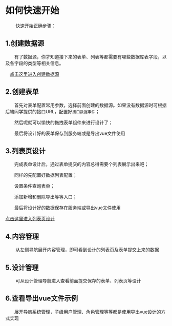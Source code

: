 # 如何快速开始
　
　快速开始正确步骤：

## 1.创建数据源
　　有了数据源，你才知道接下来的表单、列表等都需要有哪些数据库表字段，以及各字段的类型等相关信息。

　[点击这里进入创建数据源](/#/design/datasource)

## 2.创建表单

　　首先对表单配置常用参数，选择前面创建的数据源。如果没有数据源时可根据后端同学提供的接口URL，配置好`接口数据事件`；

　　然后呢就可以愉快的拖拽表单组件来进行设计了；

　　最后将设计好的表单保存到服务端或是导出vue文件使用

## 3.列表页设计

　　完成表单设计后，通过表单提交的内容总得需要个列表展示出来吧；

　　同样的先配置好数据列表配置；

　　设置条件查询表单；

　　添加新增和删除导出等等入口；

　　最后将设计好的数据保存在服务端或导出vue文件使用

[点击这里进入列表页设计](/#/design/list)

## 4.内容管理
　　
从左侧导航展开内容管理，即可看到设计的列表页及表单提交上来的数据

## 5.设计管理
　　
可从设计管理导航进入查看前面提交保存的表单、列表页等设计

## 6.查看导出vue文件示例

　　展开导航系统管理，子级用户管理、角色管理等等都是使用导出vue设计的方式实现
